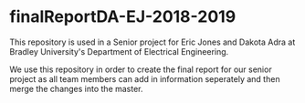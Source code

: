# finalReportDA-EJ-2018-2019

This repository is used in a Senior project for Eric Jones and Dakota Adra at Bradley University's Department of Electrical Engineering.

We use this repository in order to create the final report for our senior project as all team members can add in information seperately and then merge the changes into 
the master.
